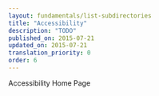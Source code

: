 ```yaml
---
layout: fundamentals/list-subdirectories
title: "Accessibility"
description: "TODO"
published_on: 2015-07-21
updated_on: 2015-07-21
translation_priority: 0
order: 6
---
```


Accessibility Home Page
